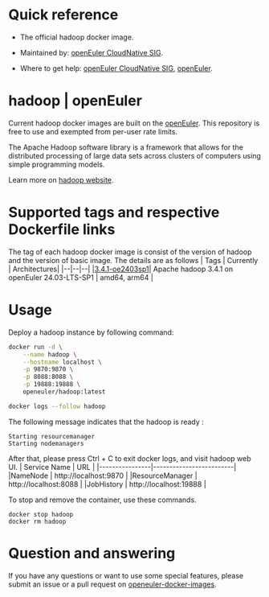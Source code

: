 # Quick reference

- The official hadoop docker image.

- Maintained by: [openEuler CloudNative SIG](https://gitee.com/openeuler/cloudnative).

- Where to get help: [openEuler CloudNative SIG](https://gitee.com/openeuler/cloudnative), [openEuler](https://gitee.com/openeuler/community).
# hadoop | openEuler
Current hadoop docker images are built on the [openEuler](https://repo.openeuler.org/). This repository is free to use and exempted from per-user rate limits.

The Apache Hadoop software library is a framework that allows for the distributed processing of large data sets across clusters of computers using simple programming models.

Learn more on [hadoop website](https://hadoop.apache.org/).

# Supported tags and respective Dockerfile links
The tag of each hadoop docker image is consist of the version of hadoop and the version of basic image. The details are as follows
| Tags | Currently |  Architectures|
|--|--|--|
|[3.4.1-oe2403sp1](https://gitee.com/openeuler/openeuler-docker-images/blob/master/Bigdata/hadoop/3.4.1/24.03-lts-sp1/Dockerfile)| Apache hadoop 3.4.1 on openEuler 24.03-LTS-SP1 | amd64, arm64 |

# Usage
Deploy a hadoop instance by following command:
```bash
docker run -d \
    --name hadoop \
    --hostname localhost \
    -p 9870:9870 \
    -p 8088:8088 \
    -p 19888:19888 \
    openeuler/hadoop:latest

docker logs --follow hadoop
```
The following message indicates that the hadoop is ready :
```
Starting resourcemanager
Starting nodemanagers
```
After that, please press Ctrl + C to exit docker logs, and visit hadoop web UI.
| Service Name   |   URL                   |
|----------------|-------------------------|
|NameNode        | http://localhost:9870⁠   |
|ResourceManager | http://localhost:8088⁠   |
|JobHistory      | http://localhost:19888⁠  |

To stop and remove the container, use these commands.
```
docker stop hadoop
docker rm hadoop
```

# Question and answering
If you have any questions or want to use some special features, please submit an issue or a pull request on [openeuler-docker-images](https://gitee.com/openeuler/openeuler-docker-images).